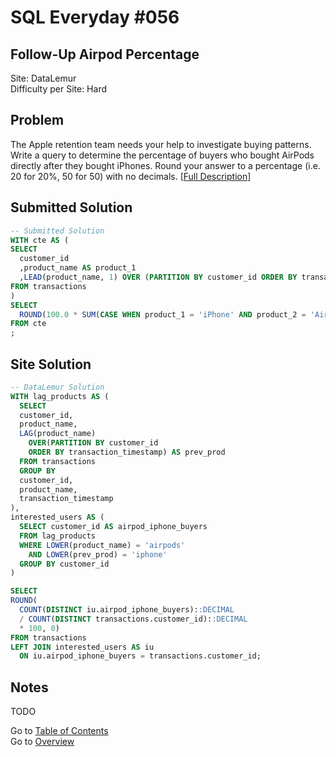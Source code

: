 # SQL Everyday \#056

## Follow-Up Airpod Percentage

Site: DataLemur\
Difficulty per Site: Hard

## Problem

The Apple retention team needs your help to investigate buying patterns. Write a query to determine the percentage of buyers who bought AirPods directly after they bought iPhones. Round your answer to a percentage (i.e. 20 for 20%, 50 for 50) with no decimals. [[Full Description](https://datalemur.com/questions/follow-up-airpod-percentage)]

## Submitted Solution

```sql
-- Submitted Solution
WITH cte AS (
SELECT
  customer_id
  ,product_name AS product_1
  ,LEAD(product_name, 1) OVER (PARTITION BY customer_id ORDER BY transaction_id ASC) AS product_2
FROM transactions
)
SELECT
  ROUND(100.0 * SUM(CASE WHEN product_1 = 'iPhone' AND product_2 = 'AirPods' THEN 1 ELSE 0 END) / COUNT(DISTINCT customer_id), 0) AS counted
FROM cte
;
```

## Site Solution

```sql
-- DataLemur Solution 
WITH lag_products AS (
  SELECT
  customer_id,
  product_name,
  LAG(product_name)
    OVER(PARTITION BY customer_id
    ORDER BY transaction_timestamp) AS prev_prod
  FROM transactions
  GROUP BY
  customer_id,
  product_name,
  transaction_timestamp
),
interested_users AS (
  SELECT customer_id AS airpod_iphone_buyers
  FROM lag_products
  WHERE LOWER(product_name) = 'airpods'
    AND LOWER(prev_prod) = 'iphone'
  GROUP BY customer_id
)

SELECT
ROUND(
  COUNT(DISTINCT iu.airpod_iphone_buyers)::DECIMAL
  / COUNT(DISTINCT transactions.customer_id)::DECIMAL
  * 100, 0)
FROM transactions
LEFT JOIN interested_users AS iu
  ON iu.airpod_iphone_buyers = transactions.customer_id;
```

## Notes

TODO

Go to [Table of Contents](/README.md#contents)\
Go to [Overview](/README.md)
